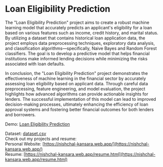 # Loan Eligibility Prediction

The "Loan Eligibility Prediction" project aims to create a robust machine learning model that accurately predicts an applicant's eligibility for a loan based on various features such as income, credit history, and marital status. By utilizing a dataset that contains historical loan application data, the project employs data preprocessing techniques, exploratory data analysis, and classification algorithms—specifically, Naive Bayes and Random Forest classifiers. The goal is to develop a predictive model that helps financial institutions make informed lending decisions while minimizing the risks associated with loan defaults.

In conclusion, the "Loan Eligibility Prediction" project demonstrates the effectiveness of machine learning in the financial sector by accurately assessing loan eligibility based on applicant data. Through careful data preprocessing, feature engineering, and model evaluation, the project highlights how advanced algorithms can provide actionable insights for lenders. The successful implementation of this model can lead to improved decision-making processes, ultimately enhancing the efficiency of loan approval systems and fostering better financial outcomes for both lenders and borrowers.

Demo: [Loan Eligibility Prediction](https://colab.research.google.com/drive/1gN1JI7t0i-Yg8URJgGFJzyM6gZ6R9y8m)

Dataset: [dataset.csv](https://drive.google.com/file/d/1wc1U7_fabihHKWlnXdxGixAcZtqA6lY3/view)<br>
Check out my projects and resume:<br>
Personal Website: [https://nishchal-kansara.web.app/](https://nishchal-kansara.web.app/)<br>
Resume: [https://nishchal-kansara.web.app/resume.html](https://nishchal-kansara.web.app/resume.html)
